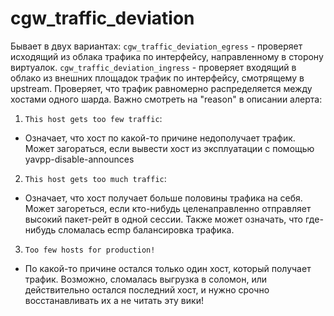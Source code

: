 # cgw_traffic_deviation

Бывает в двух вариантах:
`cgw_traffic_deviation_egress` - проверяет исходящий из облака трафика по интерфейсу, направленному в сторону виртуалок.
`cgw_traffic_deviation_ingress` - проверяет входящий в облако из внешних площадок трафик по интерфейсу, смотрящему в upstream.
Проверяет, что трафик равномерно распределяется между хостами одного шарда.
Важно смотреть на "reason" в описании алерта:
1. `This host gets too few traffic`:
- Означает, что хост по какой-то причине недополучает трафик. Может загораться, если вывести хост из эксплуатации с помощью yavpp-disable-announces
2. `This host gets too much traffic`:
- Означает, что хост получает больше половины трафика на себя. Может загореться, если кто-нибудь целенаправленно отправляет высокий пакет-рейт в одной сессии. Также может означать, что где-нибудь сломалась ecmp балансировка трафика.
3. `Too few hosts for production!`
- По какой-то причине остался только один хост, который получает трафик. Возможно, сломалась выгрузка в соломон, или действительно остался последний хост, и нужно срочно восстанавливать их а не читать эту вики!
